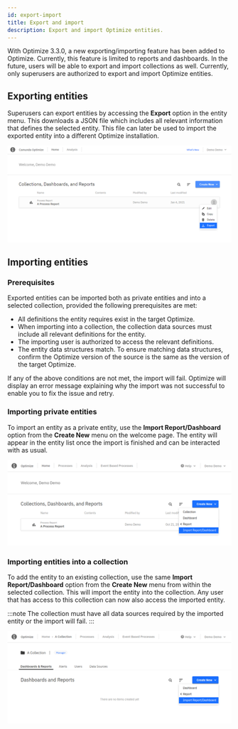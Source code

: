 ```yaml
---
id: export-import
title: Export and import
description: Export and import Optimize entities.
---
```


With Optimize 3.3.0, a new exporting/importing feature has been added to Optimize. Currently, this feature is limited to reports and dashboards. In the future, users will be able to export and import collections as well. Currently, only superusers are authorized to export and import Optimize entities.

## Exporting entities

Superusers can export entities by accessing the **Export** option in the entity menu. This downloads a JSON file which
includes all relevant information that defines the selected entity. This file can later be used to import the exported entity into
a different Optimize installation.

![Exporting a Process Report](./img/export.png)

## Importing entities

### Prerequisites

Exported entities can be imported both as private entities and into a selected collection, provided the following prerequisites are met:

- All definitions the entity requires exist in the target Optimize.
- When importing into a collection, the collection data sources must include all relevant definitions for the entity.
- The importing user is authorized to access the relevant definitions.
- The entity data structures match. To ensure matching data structures, confirm the Optimize version of the source is the same as the version of the target Optimize.

If any of the above conditions are not met, the import will fail. Optimize will display an error message explaining why the import was not successful to enable you to fix the issue and retry.

### Importing private entities

To import an entity as a private entity, use the **Import Report/Dashboard** option from the **Create New** menu on the welcome page. The entity will appear in the entity list once the import is finished and can be interacted with as usual.

![Importing a private entity](./img/private-import.png)

### Importing entities into a collection

To add the entity to an existing collection, use the same **Import Report/Dashboard** option from the **Create New** menu from within the selected collection. This will import the entity into the collection. Any user that has access to this collection can now also access the imported entity.

:::note
The collection must have all data sources required by the imported entity or the import will fail.
:::

![Importing an entity into a Collection](./img/collection-import.png)
